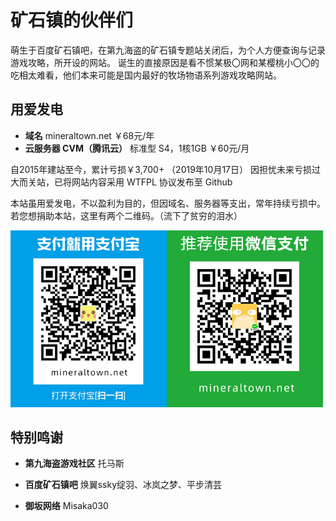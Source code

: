 # 矿石镇的伙伴们

萌生于百度矿石镇吧，在第九海盗的矿石镇专题站关闭后，为个人方便查询与记录游戏攻略，所开设的网站。
诞生的直接原因是看不惯某极〇网和某樱桃小〇〇的吃相太难看，他们本来可能是国内最好的牧场物语系列游戏攻略网站。

## 用爱发电

- **域名**
mineraltown.net
￥68元/年
- **云服务器 CVM（腾讯云）**
标准型 S4，1核1GB
￥60元/月

自2015年建站至今，累计亏损￥3,700+ （2019年10月17日）
因担忧未来亏损过大而关站，已将网站内容采用 WTFPL 协议发布至 Github

本站虽用爱发电，不以盈利为目的，但因域名、服务器等支出，常年持续亏损中。
若您想捐助本站，这里有两个二维码。（流下了贫穷的泪水）

<img src="donation.jpg" alt="捐助本站" width="500">

## 特别鸣谢

- **第九海盗游戏社区**
托马斯

- **百度矿石镇吧**
焕翼ssky绽羽、冰岚之梦、平步清芸

- **御坂网络**
Misaka030
